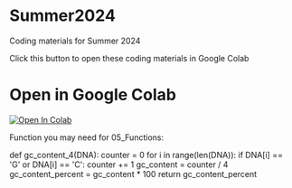 # Summer2024
Coding materials for Summer 2024

Click this button to open these coding materials in Google Colab 

# Open in Google Colab

[![Open In Colab](https://colab.research.google.com/assets/colab-badge.svg)](https://colab.research.google.com/github/STARTneuro/Summer2024)


Function you may need for 05_Functions:

def gc_content_4(DNA):
  counter = 0
  for i in range(len(DNA)):
    if DNA[i] == 'G' or DNA[i] == 'C':
     counter += 1
  gc_content = counter / 4
  gc_content_percent = gc_content * 100
  return gc_content_percent
